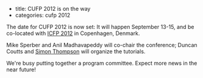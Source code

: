 - title: CUFP 2012 is on the way
- categories: cufp 2012

The date for CUFP 2012 is now set: It will happen September 13-15, and be co-located with [ICFP 2012](http://icfpconference.org/icfp2012/) in Copenhagen, Denmark.

Mike Sperber and Anil Madhavapeddy will co-chair the conference; Duncan Coutts and [Simon Thompson](http://www.cs.kent.ac.uk/people/staff/sjt/) will organize the tutorials.

We're busy putting together a program committee. Expect more news in the near future!

